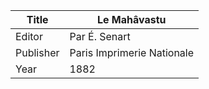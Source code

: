|Title | Le Mahâvastu 
| --- | --- 
|Editor | Par É. Senart
|Publisher | Paris Imprimerie Nationale
|Year | 1882